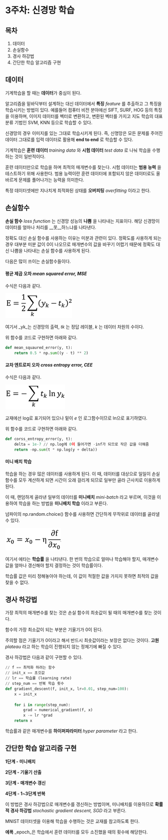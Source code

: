 # 3주차: 신경망 학습

## 목차 

1. 데이터
2. 손실함수
3. 경사 하강법
4. 간단한 학습 알고리즘 구현



## 데이터

기계학습을 할 때는 **데이터**가 중심이 된다. 

알고리즘을 밑바닥부터 설계하는 대신 데이터에서 **특징** _feature_ 를 추출하고 그 특징을 학습시키는 방법이 있다. 예를들어 컴퓨터 비전 분야에선 SIFT, SURF, HOG 등의 특징을 이용하며, 이미지 데이터를 벡터로 변환하고, 변환된 벡터를 가지고 지도 학습의 대표 분류 기법인 SVM, KNN 등으로 학습할 수 있다. 

신경망의 경우 이미지를 있는 그대로 학습시키게 된다. 즉, 신명망은 모든 문제를 주어진 데이터 그대로를 입력 데이터로 활용해 __end to end__ 로 학습할 수 있다. 

기계학습은 __훈련 데이터__ _training data_ 와 __시험 데이터__ _test data_ 로 나눠 학습을 수행하는 것이 일반적이다. 

훈련 데이터만으로 학습을 하며 최적의 매개변수를 찾는다. 시험 데이터는 __범용 능력__ 을 테스트하기 위해 사용한다. 범용 능력이란 훈련 데이터에 포함되지 않은 데이터로도 올바르게 문제를 풀어나가는 능력을 의미한다. 

특정 데이터셋에만 지나치게 최적화된 상태를 __오버피팅__ _overfitting_ 이라고 한다.



## 손실함수

__손실 함수__ _loss function_ 는 신경망 성능의 __나쁨__ 을 나타내는 지표이다. 해당 신경망이 데이터를 얼마나 처리를 __못__하느냐를 나타낸다.

정확도 대신 손실 함수를 사용하는 이유는 미분과 관련이 있다. 정확도를 사용하게 되는 경우 대부분 미분 값이 0이 나오므로 매개변수의 값을 바꾸기 어렵기 때문에 정확도 대신 나쁨을 나타내는 손실 함수를 사용하게 된다. 

다음은 많이 쓰이는 손실함수들이다. 

#### 평균 제곱 오차 _mean squared error, MSE_ 

수식은 다음과 같다.

![1538242330887](.\img\week3_2.png)

여기서 _yk_는 신경망의 출력, _tk_ 는 정답 레이블, _k_ 는 데이터 차원의 수이다. 

위 함수를 코드로 구현하면 아래와 같다.


```python
def mean_squaured_error(y, t):
    return 0.5 * np.sum((y - t) ** 2)
```



#### 교차 엔트로피 오차 _cross entropy error, CEE_

수식은 다음과 같다.

![1538242330887](.\img\week3_1.png)

교재에선 log로 표기되어 있으나 밑이 _e_ 인 로그함수이므로 ln으로 표기하였다. 



위 함수를 코드로 구현하면 아래와 같다.


```python
def corss_entropy_error(y, t):
    delta = 1e-7 // np.log에 0이 들어가면 -inf가 되므로 작은 값을 더해줌
    return -np.sum(t * np.log(y + delta))
```


#### 미니 배치 학습

학습을 하는 경우 많은 데이터를 사용하게 된다. 이 때, 데이터를 대상으로 일일이 손실 함수를 모두 계산하게 되면 시간이 오래 걸리게 되므로 일부만 골라 근사치로 이용하게 된다.

이 때, 랜덤하게 골라낸 일부의 데이터를 __미니배치__ _mini-batch_ 라고 부르며, 이것을 이용하여 학습을 하는 방법을 __미니배치 학습__ 이라고 부른다.

넘파이의 np.random.choice() 함수를 사용하면 간단하게 무작위로 데이터를 골라낼 수 있다.

![1538242330887](.\img\week3_3.png)

여기서 에타는 __학습률__ 을 나타낸다. 한 번의 학습으로 얼마나 학습해야 할지, 매개변수 값을 얼마나 갱신해야 할지 결정하는 것이 학습률이다. 

학습률 값은 미리 정해놓아야 하는데, 이 값이 적절한 값을 가지지 못하면 최적의 값을 찾을 수 없다. 

## 경사 하강법

가장 최적의 매개변수를 찾는 것은 손실 함수의 최솟값이 될 때의 매개변수를 찾는 것이다.

함수의 가장 최소값이 되는 부분은 기울기가 0이 된다. 

주의할 점은 기울기가 0이라고 해서 반드시 최솟값이라는 보장은 없다는 것이다. __고원__ _plateau_ 라고 하는 학습이 진행되지 않는 정체기에 빠질 수 있다. 

경사 하강법은 다음과 같이 구현할 수 있다. 

```python
// f == 최적화 하려는 함수
// init_x == 초깃값
// lr == 학습률 (learning rate)
// step_num == 반복 학습 횟수
def gradient_descent(f, init_x, lr=0.01, step_num=100):
    x = init_x
    
    for i in range(step_num):
        grad = numerical_gradient(f, x)
        x -= lr *grad
    return x
```

학습률과 같은 매개변수를 __하이퍼파라미터__ _hyper parameter_ 라고 한다. 



## 간단한 학습 알고리즘 구현

__1단계 - 미니배치__

__2단계 - 기울기 산출__

__3단계 - 매개변수 갱신__

__4단계 - 1~3단계 반복__



이 방법은 경사 하강법으로 매개변수를 갱신하는 방법이며, 미니배치를 이용하므로 __확률적 경사 하강법__ _stochastic gradient descent, SGD_ 라고 부른다.  

MNIST 데이터셋을 이용해 학습을 수행하는 것은 교재를 참고하도록 한다. 

__에폭__ _epoch_은 학습에서 훈련 데이터를 모두 소진했을 때의 횟수에 해당한다. 
